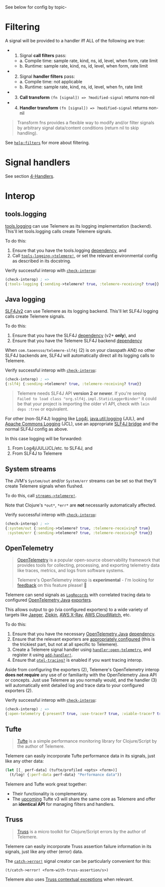 See below for config by topic-

# Filtering

A signal will be provided to a handler iff ALL of the following are true:

- 1. Signal **call filters** pass:
	- a. Compile time: sample rate, kind, ns, id, level, when form, rate limit
	- b. Runtime: sample rate, kind, ns, id, level, when form, rate limit
	  
- 2. Signal **handler filters** pass:
	- a. Compile time: not applicable
	- b. Runtime: sample rate, kind, ns, id, level, when fn, rate limit
	  
- 3. **Call transform** `(fn [signal]) => ?modified-signal` returns non-nil
- 4. **Handler transform** `(fn [signal]) => ?modified-signal` returns non-nil

> Transform fns provides a flexible way to modify and/or filter signals by arbitrary signal data/content conditions (return nil to skip handling).

See [`help:filters`](https://cljdoc.org/d/com.taoensso/telemere/CURRENT/api/taoensso.telemere#help:filters) for more about filtering.

# Signal handlers

See section [4-Handlers](./4-Handlers).

# Interop

## tools.logging

[tools.logging](https://github.com/clojure/tools.logging) can use Telemere as its logging implementation (backend). This'll let tools.logging calls create Telemere signals.

To do this:

1. Ensure that you have the tools.logging [dependency](https://mvnrepository.com/artifact/org.clojure/tools.logging), and
2. Call [`tools-logging->telemere!`](https://cljdoc.org/d/com.taoensso/telemere/CURRENT/api/taoensso.telemere.tools-logging#tools-logging-%3Etelemere!), or set the relevant environmental config as described in its docstring.

Verify successful interop with [`check-interop`](https://cljdoc.org/d/com.taoensso/telemere/CURRENT/api/taoensso.telemere#check-interop):

```clojure
(check-interop) ; =>
{:tools-logging {:sending->telemere? true, :telemere-receiving? true}}
```

## Java logging

[SLF4Jv2](https://www.slf4j.org/) can use Telemere as its logging backend. This'll let SLF4J logging calls create Telemere signals.

To do this:

1. Ensure that you have the SLF4J [dependency](https://mvnrepository.com/artifact/org.slf4j/slf4j-api) (v2+ **only**), and
2. Ensure that you have the Telemere SLF4J backend [dependency](https://clojars.org/com.taoensso/telemere-slf4j)

When `com.taoensso/telemere-slf4j` (2) is on your classpath AND no other SLF4J backends are, SLF4J will automatically direct all its logging calls to Telemere.

Verify successful interop with [`check-interop`](https://cljdoc.org/d/com.taoensso/telemere/CURRENT/api/taoensso.telemere#check-interop):

```clojure
(check-interop) ; =>
{:slf4j {:sending->telemere? true, :telemere-receiving? true}}
```

> Telemere needs SLF4J API **version 2 or newer**. If you're seeing `Failed to load class "org.slf4j.impl.StaticLoggerBinder"` it could be that your project is importing the older v1 API, check with `lein deps :tree` or equivalent.

For other (non-SLF4J) logging like [Log4j](https://logging.apache.org/log4j/2.x/), [java.util.logging](https://docs.oracle.com/javase/8/docs/api/java/util/logging/package-summary.html) (JUL), and [Apache Commons Logging](https://commons.apache.org/proper/commons-logging/) (JCL), use an appropriate [SLF4J bridge](https://www.slf4j.org/legacy.html) and the normal SLF4J config as above.

In this case logging will be forwarded:

1. From Log4j/JUL/JCL/etc. to SLF4J, and
2. From SLF4J to Telemere

## System streams

The JVM's `System/out` and/or `System/err` streams can be set so that they'll create Telemere signals when flushed.

To do this, call [`streams->telemere!`](https://cljdoc.org/d/com.taoensso/telemere/CURRENT/api/taoensso.telemere#streams-%3Etelemere!).

Note that Clojure's `*out*`, `*err*` are **not** necessarily automatically affected.

Verify successful interop with [`check-interop`](https://cljdoc.org/d/com.taoensso/telemere/CURRENT/api/taoensso.telemere#check-interop):

```clojure
(check-interop) ; =>
{:system/out {:sending->telemere? true, :telemere-receiving? true}
 :system/err {:sending->telemere? true, :telemere-receiving? true}}
```

## OpenTelemetry

> [OpenTelemetry](https://opentelemetry.io/) is a popular open-source observability framework that provides tools for collecting, processing, and exporting telemetry data like traces, metrics, and logs from software systems.
> 
> Telemere's OpenTelemetry interop is **experimental** - I'm looking for [feedback](https://www.taoensso.com/telemere/slack) on this feature please! 🙏

Telemere can send signals as [`LogRecords`](https://opentelemetry.io/docs/specs/otel/logs/data-model/) with correlated tracing data to configured [OpenTelemetry Java](https://github.com/open-telemetry/opentelemetry-java) [exporters](https://opentelemetry.io/docs/languages/java/exporters/).

This allows output to go (via configured exporters) to a wide variety of targets like [Jaeger](https://www.jaegertracing.io/), [Zipkin](https://zipkin.io/), [AWS X-Ray](https://aws.amazon.com/xray/), [AWS CloudWatch](https://aws.amazon.com/cloudwatch/), etc.

To do this:

1. Ensure that you have the necessary [OpenTelemetry Java](https://github.com/open-telemetry/opentelemetry-java) [dependency](https://mvnrepository.com/artifact/io.opentelemetry/opentelemetry-api).
2. Ensure that the relevant exporters are [appropriately configured](https://opentelemetry.io/docs/languages/java/configuration/) (this is the trickiest part, but not at all specific to Telemere).
3. Create a Telemere signal handler using [`handler:open-telemetry`](https://cljdoc.org/d/com.taoensso/telemere/CURRENT/api/taoensso.telemere.open-telemetry#handler:open-telemetry), and register it using [`add-handler!`](https://cljdoc.org/d/com.taoensso/telemere/CURRENT/api/taoensso.telemere#add-handler!).
4. Ensure that [`otel-tracing?`](https://cljdoc.org/d/com.taoensso/telemere/CURRENT/api/taoensso.telemere#otel-tracing?) is enabled if you want tracing interop.

Aside from configuring the exporters (2), Telemere's OpenTelemetry interop **does not require** any use of or familiarity with the OpenTelemetry Java API or concepts. Just use Telemere as you normally would, and the handler (3) will automatically emit detailed log and trace data to your configured exporters (2).

Verify successful interop with [`check-interop`](https://cljdoc.org/d/com.taoensso/telemere/CURRENT/api/taoensso.telemere#check-interop):

```clojure
(check-interop) ; =>
{:open-telemetry {:present? true, :use-tracer? true, :viable-tracer? true}}
```

## Tufte

> [Tufte](https://www.taoensso.com/tufte) is a simple performance monitoring library for Clojure/Script by the author of Telemere.

Telemere can easily incorporate Tufte performance data in its signals, just like any other data:

```clojure
(let [[_ perf-data] (tufte/profiled <opts> <form>)]
  (t/log! {:perf-data perf-data} "Performance data"))
```

Telemere and Tufte work great together:

- Their functionality is complementary.
- The [upcoming](https://www.taoensso.com/roadmap) Tufte v3 will share the same core as Telemere and offer an **identical API** for managing filters and handlers.

## Truss

> [Truss](https://www.taoensso.com/truss) is a micro toolkit for Clojure/Script errors by the author of Telemere.

Telemere can easily incorporate Truss assertion failure information in its signals, just like any other (error) data.

The [`catch->error!`](https://cljdoc.org/d/com.taoensso/telemere/CURRENT/api/taoensso.telemere#catch-%3Eerror!) signal creator can be particularly convenient for this:

```clojure
(t/catch->error! <form-with-truss-assertion/s>)
```

Telemere also uses [Truss contextual exceptions](https://cljdoc.org/d/com.taoensso/truss/CURRENT/api/taoensso.truss#ex-info) when relevant.